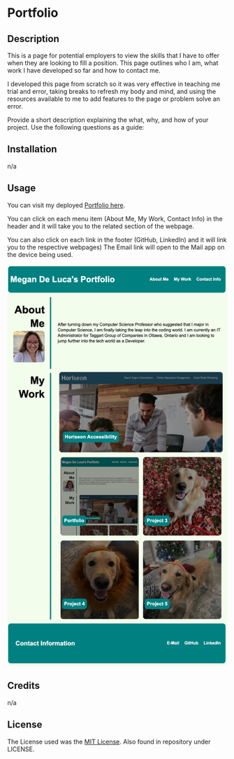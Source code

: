 # Portfolio

## Description

This is a page for potential employers to view the skills that I have to offer when they are looking to fill a position. This page outlines who I am, what work I have developed so far and how to contact me.

I developed this page from scratch so it was very effective in teaching me trial and error, taking breaks to refresh my body and mind, and using the resources available to me to add features to the page or problem solve an error. 

Provide a short description explaining the what, why, and how of your project. Use the following questions as a guide:

## Installation

n/a

## Usage

You can visit my deployed [Portfolio here](https://mdeluca13.github.io/Portfolio/).

You can click on each menu item (About Me, My Work, Contact Info) in the header and it will take you to the related section of the webpage.

You can also click on each link in the footer (GitHub, LinkedIn) and it will link you to the respective webpages) The Email link will open to the Mail app on the device being used. 

![Screenshot of my Portfolio Webpage](/Assets/images/Portfolio-img.jpeg)

## Credits

n/a

## License

The License used was the [MIT License](https://choosealicense.com/licenses/mit/). Also found in repository under LICENSE.
